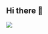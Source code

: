 ## Hi there 👋
<a href="https://hits.seeyoufarm.com"><img src="https://hits.seeyoufarm.com/api/count/incr/badge.svg?si=GiYcm8zVvNGp3S8P&url=https%3A%2F%2Fyoutube.com%2F%40turtleneck_king&count_bg=%23DDE5D7&title_bg=%236E6464&icon=youtube.svg&icon_color=%23FF0000&title=youtube&edge_flat=false"/></a>
<!--
**Jeongchaehojun/Jeongchaehojun** is a ✨ _special_ ✨ repository because its `README.md` (this file) appears on your GitHub profile.

Here are some ideas to get you started:

- 🔭 I’m currently working on ...
- 🌱 I’m currently learning ...
- 👯 I’m looking to collaborate on ...
- 🤔 I’m looking for help with ...
- 💬 Ask me about ...
- 📫 How to reach me: ...
- 😄 Pronouns: ...
- ⚡ Fun fact: ...
-->

